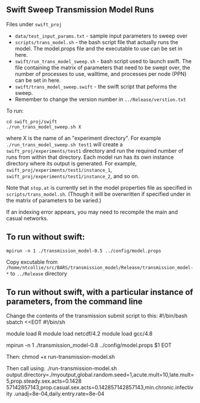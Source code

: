 Swift Sweep Transmission Model Runs
-----------------------

Files under `swift_proj`

 * `data/test_input_params.txt` - sample input parameters to sweep over
 * `scripts/trans_model.sh` - the bash script file that actually runs the model. The model.props file and the executable
 to use can be set in here.
 * `swift/run_trans_model_sweep.sh` - bash script used to launch swift. The file containing the matrix of parameters that need to be swept over, the number of processes to use, walltime, and
 processes per node (PPN) can be set in here.
 * `swift/trans_model_sweep.swift` - the swift script that peforms the sweep.
 * Remember to change the version number in `../Release/verstion.txt`    
 
To run:

```
cd swift_proj/swift
./run_trans_model_sweep.sh X
```

where X is the name of an "experiment directory". For example `./run_trans_model_sweep.sh test1` will create a `swift_proj/experiments/test1` directory and run the required number of runs from within that directory. Each model run has its own instance directory where its output is generated. For example, `swift_proj/experiments/test1/instance_1`, `swift_proj/experiments/test1/instance_2`, and so on.

Note that `stop.at` is currently set in the model properties file as specified in `scripts/trans_model.sh`. (Though it will be overwritten if specified under in the matrix of parameters to be varied.)

If an indexing error appears, you may need to recompile the main and casual networks.


## To run without swift:

```  
mpirun -n 1 ./transmission_model-0.5 ../config/model.props
```  
Copy excutable from `/home/ntcollie/src/BARS/transmission_model/Release/transmission_model-*` to `../Release` directory

## To run without swift, with a particular instance of parameters, from the command line
Change the contents of the transmission submit script to this:
#!/bin/bash
sbatch <<EOT
#!/bin/sh

module load R
module load netcdf/4.2
module load gcc/4.8

mpirun -n 1 ./transmission_model-0.8 ../config/model.props $1
EOT

Then:
chmod +x run-transmission-model.sh

Then call using:
./run-transmission-model.sh output.directory=./myoutput,global.random.seed=1,acute.mult=10,late.mult=5,prop.steady.sex.acts=0.1428
57142857143,prop.casual.sex.acts=0.142857142857143,min.chronic.infectivity
.unadj=8e-04,daily.entry.rate=8e-04
